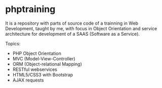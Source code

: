 phptraining
===========

It is a repository with parts of source code of a trainning in Web Development, taught by me, with focus in Object Orientation and service architecture for development of a SAAS (Software as a Service).

Topics:
* PHP Object Orientation
* MVC (Model-View-Controller)
* ORM (Object-relational Mapping)
* RESTful webservices
* HTML5/CSS3 with Bootstrap
* AJAX requests
